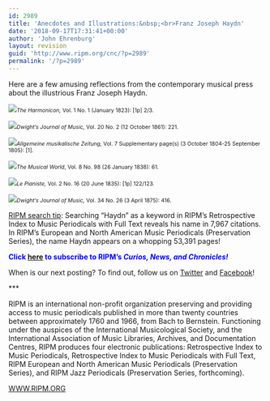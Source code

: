 ```yaml
---
id: 2989
title: 'Anecdotes and Illustrations:&nbsp;<br>Franz Joseph Haydn'
date: '2018-09-17T17:31:41+00:00'
author: 'John Ehrenburg'
layout: revision
guid: 'http://www.ripm.org/cnc/?p=2989'
permalink: '/?p=2989'
---
```


Here are a few amusing reflections from the contemporary musical press about the illustrious Franz Joseph Haydn.

![](http://www.ripm.org/cnc/wp-content/uploads/2018/09/Haydn-HAR.jpg)<span style="font-size: 8pt;">*The Harmonicon,* Vol. 1 No. 1 (January 1823): \[1p\] 2/3.</span>

![](http://www.ripm.org/cnc/wp-content/uploads/2018/09/Haydn-DJM-1.2.jpg)<span style="font-size: 8pt;">*Dwight’s Journal of Music,* Vol. 20 No. 2 (12 October 1861): 221. </span>

![](http://www.ripm.org/cnc/wp-content/uploads/2018/09/Haydn-ALZ.jpg)<span style="font-size: 8pt;">*Allgemeine musikalische Zeitung,* Vol. 7 Supplementary page(s) (3 October 1804-25 September 1805): \[1\]. </span>

![](http://www.ripm.org/cnc/wp-content/uploads/2018/09/Haydn-MWO.jpg)<span style="font-size: 8pt;">*The Musical World*, Vol. 8 No. 98 (26 January 1838): 61. </span>

![](http://www.ripm.org/cnc/wp-content/uploads/2018/09/Haydn-PIA.jpg)<span style="font-size: 8pt;">*Le Pianiste,* Vol. 2 No. 16 (20 June 1835): \[1p\] 122/123. </span>

![](http://www.ripm.org/cnc/wp-content/uploads/2018/09/Haydn-DJM-2.jpg)<span style="font-size: 8pt;">*Dwight’s Journal of Music,* Vol. 34 No. 26 (3 April 1875): 416. </span>

<u>RIPM search tip</u>: Searching “Haydn” as a keyword in RIPM’s Retrospective Index to Music Periodicals with Full Text reveals his name in 7,967 citations. In RIPM’s European and North American Music Periodicals (Preservation Series), the name Haydn appears on a whopping 53,391 pages!

**<span style="color: #0000ff;">Click <span style="color: #ff0000;">[here](http://ripm.org/?page=cncsubscribe)</span> to subscribe to RIPM’s *Curios, News, and Chronicles!* </span>**

When is our next posting? To find out, follow us on [Twitter](https://twitter.com/RIPMCenter) and [Facebook](https://www.facebook.com/RIPMCenter/)!

\*\*\*

RIPM is an international non-profit organization preserving and providing access to music periodicals published in more than twenty countries between approximately 1760 and 1966, from Bach to Bernstein. Functioning under the auspices of the International Musicological Society, and the International Association of Music Libraries, Archives, and Documentation Centres, RIPM produces four electronic publications: Retrospective Index to Music Periodicals, Retrospective Index to Music Periodicals with Full Text, RIPM European and North American Music Periodicals (Preservation Series), and RIPM Jazz Periodicals (Preservation Series, forthcoming).

[WWW.RIPM.ORG](http://cts.vresp.com/c/?RIPMConsortiumLtd./606886bac9/3fdca83fa7/d715bbc74f)